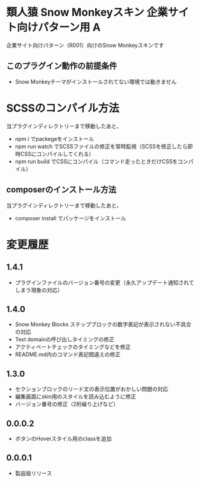 # 類人猿 Snow Monkeyスキン 企業サイト向けパターン用 A
企業サイト向けパターン（R001）向けのSnow Monkeyスキンです

## このプラグイン動作の前提条件
- Snow Monkeyテーマがインストールされてない環境では動きません

# SCSSのコンパイル方法
当プラグインディレクトリーまで移動したあと、

- npm i でpackegeをインストール
- npm run watch でSCSSファイルの修正を常時監視（SCSSを修正したら即時CSSにコンパイルしてくれる）
- npm run build でCSSにコンパイル（コマンド走ったときだけCSSをコンパイル）

## composerのインストール方法
当プラグインディレクトリーまで移動したあと、

- composer install でパッケージをインストール

# 変更履歴
## 1.4.1
- プラグインファイルのバージョン番号の変更（永久アップデート通知されてしまう現象の対応）

## 1.4.0
- Snow Monkey Blocks ステップブロックの数字表記が表示されない不具合の対応
- Text domainの呼び出しタイミングの修正
- アクティベートチェックのタイミングなどを修正
- README.md内のコマンド表記間違えの修正

## 1.3.0
- セクションブロックのリード文の表示位置がおかしい問題の対応
- 編集画面にskin用のスタイルを読み込むように修正
- バージョン番号の修正（2桁繰り上げなど）

## 0.0.0.2
- ボタンのHoverスタイル用のclassを追加

## 0.0.0.1
- 製品版リリース
